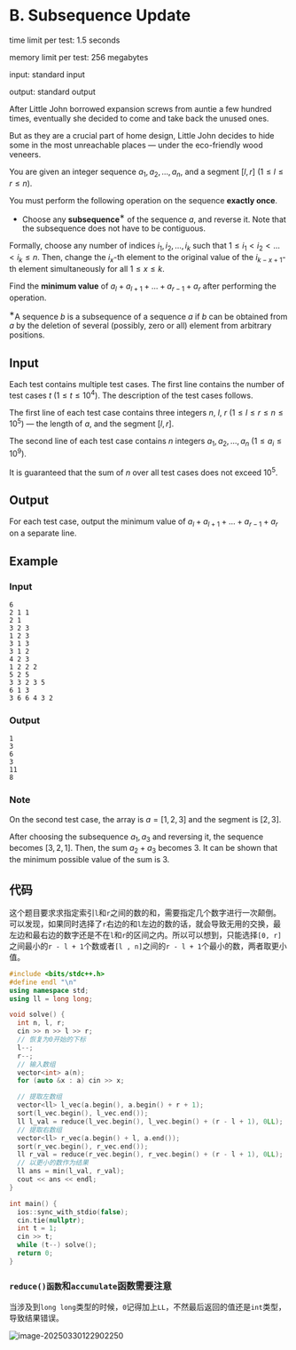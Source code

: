 # B. Subsequence Update

time limit per test: 1.5 seconds

memory limit per test: 256 megabytes

input: standard input

output: standard output

After Little John borrowed expansion screws from auntie a few hundred times, eventually she decided to come and take back the unused ones.

But as they are a crucial part of home design, Little John decides to hide some in the most unreachable places — under the eco-friendly wood veneers.

You are given an integer sequence $a_1, a_2, \ldots, a_n$, and a segment $[l,r]$ ($1 \le l \le r \le n$).

You must perform the following operation on the sequence **exactly once**.

-   Choose any **subsequence**$^{\text{∗}}$ of the sequence $a$, and reverse it. Note that the subsequence does not have to be contiguous.

Formally, choose any number of indices $i_1,i_2,\ldots,i_k$ such that $1 \le i_1 \lt i_2 \lt \ldots \lt i_k \le n$. Then, change the $i_x$\-th element to the original value of the $i_{k-x+1}$\-th element simultaneously for all $1 \le x \le k$.

Find the **minimum value** of $a_l+a_{l+1}+\ldots+a_{r-1}+a_r$ after performing the operation.

$^{\text{∗}}$A sequence $b$ is a subsequence of a sequence $a$ if $b$ can be obtained from $a$ by the deletion of several (possibly, zero or all) element from arbitrary positions.

## **Input**

Each test contains multiple test cases. The first line contains the number of test cases $t$ ($1 \le t \le 10^4$). The description of the test cases follows.

The first line of each test case contains three integers $n$, $l$, $r$ ($1 \le l \le r \le n \le 10^5$) — the length of $a$, and the segment $[l,r]$.

The second line of each test case contains $n$ integers $a_1,a_2,\ldots,a_n$ ($1 \le a_{i} \le 10^9$).

It is guaranteed that the sum of $n$ over all test cases does not exceed $10^5$.

## **Output**

For each test case, output the minimum value of $a_l+a_{l+1}+\ldots+a_{r-1}+a_r$ on a separate line.

## Example

### Input

```
6
2 1 1
2 1
3 2 3
1 2 3
3 1 3
3 1 2
4 2 3
1 2 2 2
5 2 5
3 3 2 3 5
6 1 3
3 6 6 4 3 2
```

### Output

```
1
3
6
3
11
8
```

### **Note**

On the second test case, the array is $a=[1,2,3]$ and the segment is $[2,3]$.

After choosing the subsequence $a_1,a_3$ and reversing it, the sequence becomes $[3,2,1]$. Then, the sum $a_2+a_3$ becomes $3$. It can be shown that the minimum possible value of the sum is $3$.

## 代码

​	这个题目要求求指定索引`l`和`r`之间的数的和，需要指定几个数字进行一次颠倒。可以发现，如果同时选择了`r`右边的和`l`左边的数的话，就会导致无用的交换，最左边和最右边的数字还是不在`l`和`r`的区间之内。所以可以想到，只能选择`[0, r]`之间最小的`r - l + 1`个数或者`[l , n]`之间的`r - l + 1`个最小的数，两者取更小值。

```cpp
#include <bits/stdc++.h>
#define endl "\n"
using namespace std;
using ll = long long;

void solve() {
  int n, l, r;
  cin >> n >> l >> r;
  // 恢复为0开始的下标
  l--;
  r--;
  // 输入数组
  vector<int> a(n);
  for (auto &x : a) cin >> x;

  // 提取左数组
  vector<ll> l_vec(a.begin(), a.begin() + r + 1);
  sort(l_vec.begin(), l_vec.end());
  ll l_val = reduce(l_vec.begin(), l_vec.begin() + (r - l + 1), 0LL);
  // 提取右数组
  vector<ll> r_vec(a.begin() + l, a.end());
  sort(r_vec.begin(), r_vec.end());
  ll r_val = reduce(r_vec.begin(), r_vec.begin() + (r - l + 1), 0LL);
  // 以更小的数作为结果
  ll ans = min(l_val, r_val);
  cout << ans << endl;
}

int main() {
  ios::sync_with_stdio(false);
  cin.tie(nullptr);
  int t = 1;
  cin >> t;
  while (t--) solve();
  return 0;
}
```

### `reduce()函数`和`accumulate`函数需要注意

当涉及到`long long`类型的时候，`0`记得加上`LL`，不然最后返回的值还是`int`类型，导致结果错误。

![image-20250330122902250](https://gitee.com/chen-houchao/images/raw/master/202503301229299.png)